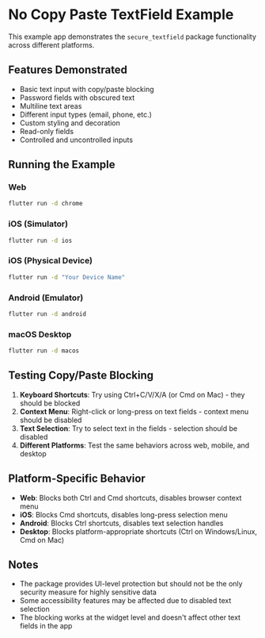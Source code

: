 # No Copy Paste TextField Example

This example app demonstrates the `secure_textfield` package functionality across different platforms.

## Features Demonstrated

- Basic text input with copy/paste blocking
- Password fields with obscured text
- Multiline text areas
- Different input types (email, phone, etc.)
- Custom styling and decoration
- Read-only fields
- Controlled and uncontrolled inputs

## Running the Example

### Web
```bash
flutter run -d chrome
```

### iOS (Simulator)
```bash
flutter run -d ios
```

### iOS (Physical Device)
```bash
flutter run -d "Your Device Name"
```

### Android (Emulator)
```bash
flutter run -d android
```

### macOS Desktop
```bash
flutter run -d macos
```

## Testing Copy/Paste Blocking

1. **Keyboard Shortcuts**: Try using Ctrl+C/V/X/A (or Cmd on Mac) - they should be blocked
2. **Context Menu**: Right-click or long-press on text fields - context menu should be disabled
3. **Text Selection**: Try to select text in the fields - selection should be disabled
4. **Different Platforms**: Test the same behaviors across web, mobile, and desktop

## Platform-Specific Behavior

- **Web**: Blocks both Ctrl and Cmd shortcuts, disables browser context menu
- **iOS**: Blocks Cmd shortcuts, disables long-press selection menu
- **Android**: Blocks Ctrl shortcuts, disables text selection handles
- **Desktop**: Blocks platform-appropriate shortcuts (Ctrl on Windows/Linux, Cmd on Mac)

## Notes

- The package provides UI-level protection but should not be the only security measure for highly sensitive data
- Some accessibility features may be affected due to disabled text selection
- The blocking works at the widget level and doesn't affect other text fields in the app
